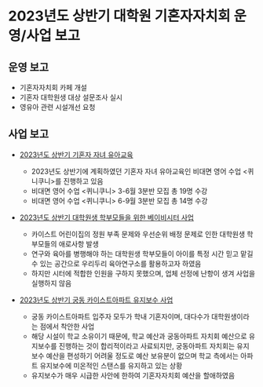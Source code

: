 ﻿2023년도 상반기 대학원 기혼자자치회 운영/사업 보고
===

## 운영 보고
- 기혼자자치회 카페 개설
- 기혼자 대학원생 대상 설문조사 실시
- 영유아 관련 시설개선 요청

## 사업 보고
- [2023년도 상반기 기혼자 자녀 유아교육](대학원기혼자자치회-2023년-상반기-기혼자자녀유아교육-사업보고서.md)
    - 2023년도 상반기에 계획하였던 기혼자 자녀 유아교육인 비대면 영어 수업 <퀴니쿠니>를 진행하고 있음
    - 비대면 영어 수업 <퀴니쿠니> 3-6월 3분반 모집 총 19명 수강
    - 비대면 영어 수업 <퀴니쿠니> 6-9월 3분반 모집 총 14명 수강

- [2023년도 상반기 대학원생 학부모들을 위한 베이비시터 사업](대학원기혼자자치회-2023년-상반기-대학원생학부모들을위한베이비시터-사업보고서.md)
    - 카이스트 어린이집의 정원 부족 문제와 우선순위 배정 문제로 인한 대학원생 학부모들의 애로사항 발생
    - 연구와 육아를 병행해야 하는 대학원생 학부모들이 아이를 특정 시간 믿고 맡길 수 있는 공간으로 우리두리 육아연구소를 활용하고자 하였음
    - 하지만 시터에 적합한 인원을 구하지 못했으며, 업체 선정에 난항이 생겨 사업을 실행하지 않음


- [2023년도 상반기 궁동 카이스트아파트 유지보수 사업](대학원기혼자자치회-2023년-상반기-궁동카이스트아파트유지보수-사업보고서.md)
    - 궁동 카이스트아파트 입주자 모두가 학내 기혼자이며, 대다수가 대학원생이라는 점에서 착안한 사업
    - 해당 시설이 학교 소유이기 때문에, 학교 예산과 궁동아파트 자치회 예산으로 유지보수를 진행하는 것이 합리적이라고 사료되지만, 궁동아파트 자치회는 유지보수 예산을 편성하기 어려울 정도로 예산 보유분이 없으며 학교 측에서는 아파트 유지보수에 미온적인 스탠스를 유지하고 있는 상황
    - 유지보수가 매우 시급한 사안에 한하여 기혼자자치회 예산을 할애하였음


